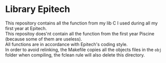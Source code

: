 # Library Epitech
This repository contains all the function from my lib C I used during all my first year at Epitech.  
This repositoy does'nt contain all the function from the first year Piscine (because some of them are useless).  
All functions are in accordance with Epitech's coding style.  
In order to avoid relinking, the Makefile copies all the objects files in the `obj` folder when compiling, the fclean rule will also delete this directory.